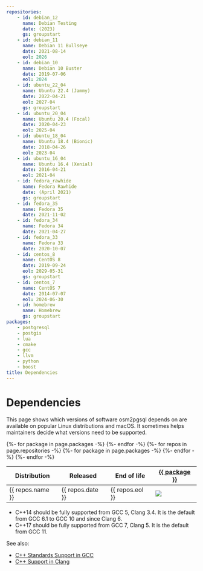 ```yaml
---
repositories:
    - id: debian_12
      name: Debian Testing
      date: (2023)
      gs: groupstart
    - id: debian_11
      name: Debian 11 Bullseye
      date: 2021-08-14
      eol: 2026
    - id: debian_10
      name: Debian 10 Buster
      date: 2019-07-06
      eol: 2024
    - id: ubuntu_22_04
      name: Ubuntu 22.4 (Jammy)
      date: 2022-04-21
      eol: 2027-04
      gs: groupstart
    - id: ubuntu_20_04
      name: Ubuntu 20.4 (Focal)
      date: 2020-04-23
      eol: 2025-04
    - id: ubuntu_18_04
      name: Ubuntu 18.4 (Bionic)
      date: 2018-04-26
      eol: 2023-04
    - id: ubuntu_16_04
      name: Ubuntu 16.4 (Xenial)
      date: 2016-04-21
      eol: 2021-04
    - id: fedora_rawhide
      name: Fedora Rawhide
      date: (April 2021)
      gs: groupstart
    - id: fedora_35
      name: Fedora 35
      date: 2021-11-02
    - id: fedora_34
      name: Fedora 34
      date: 2021-04-27
    - id: fedora_33
      name: Fedora 33
      date: 2020-10-07
    - id: centos_8
      name: CentOS 8
      date: 2019-09-24
      eol: 2029-05-31
      gs: groupstart
    - id: centos_7
      name: CentOS 7
      date: 2014-07-07
      eol: 2024-06-30
    - id: homebrew
      name: Homebrew
      gs: groupstart
packages:
    - postgresql
    - postgis
    - lua
    - cmake
    - gcc
    - llvm
    - python
    - boost
title: Dependencies
---
```


# Dependencies

This page shows which versions of software osm2pgsql depends on are available
on popular Linux distributions and macOS. It sometimes helps maintainers
decide what versions need to be supported.

<table class="software-versions">
<thead>
    <tr>
        <th>Distribution</th>
        <th>Released</th>
        <th>End of life</th>
{%- for package in page.packages -%}
        <th><a href="https://repology.org/project/{{ package }}/versions">{{ package }}</a></th>
{%- endfor -%}
    </tr>
</thead>
<tbody>
{%- for repos in page.repositories -%}
    <tr class="{{ repos.gs }}">
        <td>{{ repos.name }}</td>
        <td>{{ repos.date }}</td>
        <td>{{ repos.eol }}</td>
{%- for package in page.packages -%}
        <td><img src="https://repology.org/badge/version-for-repo/{{ repos.id }}/{{ package }}.svg?header="/></td>
{%- endfor -%}
    </tr>
{%- endfor -%}

</tbody>
</table>

* C++14 should be fully supported from GCC 5, Clang 3.4. It is the default from GCC 6.1 to GCC 10 and since Clang 6.
* C++17 should be fully supported from GCC 7, Clang 5. It is the default from GCC 11.

See also:

* [C++ Standards Support in GCC](https://gcc.gnu.org/projects/cxx-status.html)
* [C++ Support in Clang](https://clang.llvm.org/cxx_status.html)

